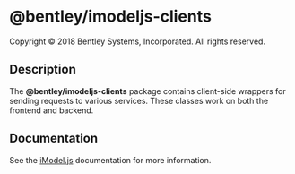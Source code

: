 ﻿# @bentley/imodeljs-clients

Copyright © 2018 Bentley Systems, Incorporated. All rights reserved.

## Description

The __@bentley/imodeljs-clients__ package contains client-side wrappers for sending requests to various services.
These classes work on both the frontend and backend.

## Documentation

See the [iModel.js](https://www.imodeljs.org) documentation for more information.
